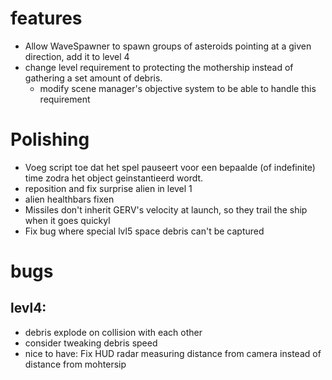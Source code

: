 # features
  - Allow WaveSpawner to spawn groups of asteroids pointing at a given direction, add it to level 4
  - change level requirement to protecting the mothership instead of gathering a set amount of debris.
    - modify scene manager's objective system to be able to handle this requirement
# Polishing
  - Voeg script toe dat het spel pauseert voor een bepaalde (of indefinite) time zodra het object geinstantieerd wordt.
  - reposition and fix surprise alien in level 1
  - alien healthbars fixen
  - Missiles don't inherit GERV's velocity at launch, so they trail the ship when it goes quickyl
  - Fix bug where special lvl5 space debris can't be captured
# bugs
## levl4:
  - debris explode on collision with each other
  - consider tweaking debris speed
  - nice to have: Fix HUD radar measuring distance from camera instead of distance from mohtersip
